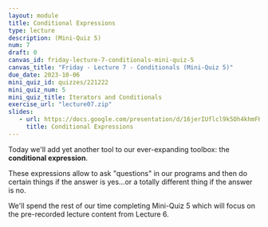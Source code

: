 ```yaml
---
layout: module
title: Conditional Expressions
type: lecture
description: (Mini-Quiz 5)
num: 7
draft: 0
canvas_id: friday-lecture-7-conditionals-mini-quiz-5
canvas_title: "Friday - Lecture 7 - Conditionals (Mini-Quiz 5)"
due_date: 2023-10-06
mini_quiz_id: quizzes/221222
mini_quiz_num: 5
mini_quiz_title: Iterators and Conditionals
exercise_url: "lecture07.zip"
slides:
   - url: https://docs.google.com/presentation/d/16jerIUflcl9k5Oh4khmFHQLddJ3KQ02XHPZ2ACoCSa8/edit?usp=sharing
     title: Conditional Expressions
---
```


Today we'll add yet another tool to our ever-expanding toolbox: the **conditional expression**.

These expressions allow to ask "questions" in our programs and then do certain things if the answer is yes...or a totally different thing if the answer is no.

We'll spend the rest of our time completing Mini-Quiz 5 which will focus on the pre-recorded lecture content from Lecture 6.
